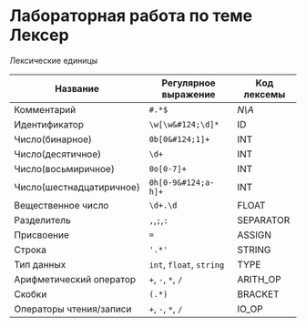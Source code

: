 # Лабораторная работа по теме Лексер

Лексические единицы

| Название                 | Регулярное выражение     | Код лексемы |
|--------------------------|--------------------------|-------------|
| Комментарий              | `#.*$`                   | *N\A*       |
| Идентификатор            | `\w[\w&#124;\d]*`        | ID          |
| Число(бинарное)          | `0b[0&#124;1]+`          | INT         |
| Число(десятичное)        | `\d+`                    | INT         |
| Число(восьмиричное)      | `0o[0-7]+`               | INT         |
| Число(шестнадцатиричное) | `0h[0-9&#124;a-h]+`      | INT         |
| Вещественное число       | `\d+.\d`                 | FLOAT       |
| Разделитель              | `,`,`;`,`:`              | SEPARATOR   |
| Присвоение               | `=`                      | ASSIGN      |
| Строка                   | `'.*'`                   | STRING      |
| Тип данных               | `int`, `float`, `string` | TYPE        |
| Арифметический оператор  | `+`, `-`, `*`, `/`       | ARITH_OP    |
| Скобки                   | `(.*)`                   | BRACKET     |
| Операторы чтения/записи  | `+`, `-`, `*`, `/`       | IO_OP       |
